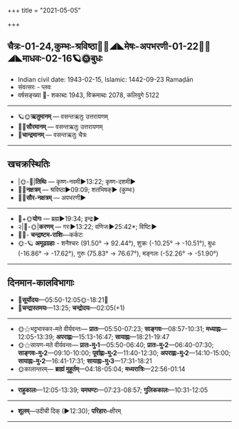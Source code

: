 +++
title = "2021-05-05"

+++
## चैत्रः-01-24,कुम्भः-श्रविष्ठा🌛🌌◢◣मेषः-अपभरणी-01-22🌌🌞◢◣माधवः-02-16🪐🌞बुधः
- Indian civil date: 1943-02-15, Islamic: 1442-09-23 Ramaḍān
- संवत्सरः - प्लवः
- वर्षसङ्ख्या 🌛- शकाब्दः 1943, विक्रमाब्दः 2078, कलियुगे 5122
___________________
- 🪐🌞**ऋतुमानम्** — वसन्तऋतुः उत्तरायणम्
- 🌌🌞**सौरमानम्** — वसन्तऋतुः उत्तरायणम्
- 🌛**चान्द्रमानम्** — वसन्तऋतुः चैत्रः
___________________


## खचक्रस्थितिः
- |🌞-🌛|**तिथिः** — कृष्ण-नवमी►13:22; कृष्ण-दशमी►  
- 🌌🌛**नक्षत्रम्** — श्रविष्ठा►09:09; शतभिषक्► (कुम्भः)  
- 🌌🌞**सौर-नक्षत्रम्** — अपभरणी►  
___________________
- 🌛+🌞**योगः** — ब्रह्म►19:34; इन्द्रः►  
- २|🌛-🌞|**करणम्** — गरः►13:22; वणिजः►25:42*; विष्टिः►  
- 🌌🌛- **चन्द्राष्टम-राशिः**—कर्कटः  
- 🌞-🪐 **अमूढग्रहाः** - शनैश्चरः (91.50° → 92.44°), शुक्रः (-10.25° → -10.51°), बुधः (-16.86° → -17.62°), गुरुः (75.83° → 76.67°), मङ्गलः (-52.26° → -51.90°)
___________________


## दिनमान-कालविभागाः
- 🌅**सूर्योदयः**—05:50-12:05🌞️-18:21🌇  
- 🌛**चन्द्रास्तमयः**—13:25; **चन्द्रोदयः**—02:05(+1)  
___________________
- 🌞⚝भट्टभास्कर-मते वीर्यवन्तः— **प्रातः**—05:50-07:23; **साङ्गवः**—08:57-10:31; **मध्याह्नः**—12:05-13:39; **अपराह्णः**—15:13-16:47; **सायाह्नः**—18:21-19:47  
- 🌞⚝सायण-मते वीर्यवन्तः— **प्रातः-मु॰1**—05:50-06:40; **प्रातः-मु॰2**—06:40-07:30; **साङ्गवः-मु॰2**—09:10-10:00; **पूर्वाह्णः-मु॰2**—11:40-12:30; **अपराह्णः-मु॰2**—14:10-15:00; **सायाह्नः-मु॰2**—16:41-17:31; **सायाह्नः-मु॰3**—17:31-18:21  
- 🌞कालान्तरम्— **ब्राह्मं मुहूर्तम्**—04:18-05:04; **मध्यरात्रिः**—22:56-01:14  
___________________
- **राहुकालः**—12:05-13:39; **यमघण्टः**—07:23-08:57; **गुलिककालः**—10:31-12:05  
___________________
- **शूलम्**—उदीची दिक् (►12:30); **परिहारः**–क्षीरम्  
___________________
